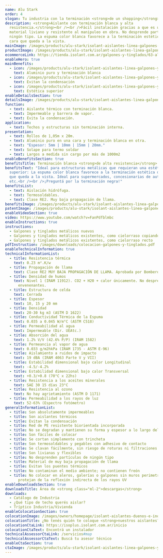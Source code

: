 ```yaml
---
name: Alu Stark
order: 4
slogan: Tu industria con la terminación <strong>de un shopping</strong>
description: <strong>Aislante con terminación blanca y alta
  resistencia.</strong><br /><br />Fácil instalación gracias a que es un
  material liviano y resistente al manipuleo en obra. No desprende partículas de
  ningún tipo. La espuma color blanca favorece a la terminación estética de la
  cara que queda a la vista.
mainImage: /images/products/alu-stark/isolant-aislantes-linea-galpones-y-tinglados-alu-stark-imagen.jpg
productImage: /images/products/alu-stark/isolant-aislantes-linea-galpones-y-tinglados-alu-stark-producto-rollo.png
ecommerceLink: https://tienda.isolant.com.ar/galpones-y-tinglados/63-alu-stark-10.html
enableHero: true
mainBenefits:
  - icon: /images/products/alu-stark/isolant-aislantes-linea-galpones-y-tinglados-alu-stark-beneficio-1.svg
    text: Aluminio puro y terminación blanca
  - icon: /images/products/alu-stark/isolant-aislantes-linea-galpones-y-tinglados-alu-stark-beneficio-2.svg
    text: Evitan la condensación
  - icon: /images/products/alu-stark/isolant-aislantes-linea-galpones-y-tinglados-alu-stark-beneficio-3.svg
    text: Estética superior
enableDetailsSection: true
detailsImage: /images/products/alu-stark/isolant-aislantes-linea-galpones-y-tinglados-alu-stark-detalle-producto.jpg
function:
  - text: Aislante térmico con terminación blanca.
  - text: Impermeable y barrera de vapor.
  - text: Evita la condensación.
application:
  - text: Techos y estructuras sin terminación interna.
presentation:
  - text: Rollos de 1,05m x 20m.
  - text: Aluminio puro en una cara y terminación blanca en otra.
  - text: "Espesor: 5mm | 10mm | 15mm | 20mm."
  - text: Solape para termo soldar
  - text: Largos a medida sin cargo por más de 1000m2
enableBenefitsSection: true
benefitsTitle: Terminación blanca <strong>de alta resistencia</strong>
benefitsText: "Ideal para estructuras metálicas que requieran una estética
  superior: La espuma color blanca favorece a la terminación estética de la cara
  que queda a la vista. Ideal para supermercados, concesionarias de autos,
  etc.<br /><br />¡Preguntá por la terminación negra!"
benefitsList:
  - text: Aislación hidrófuga.
  - text: Termosoldables.
  - text: Clase RE2. Muy baja propagación de llama.
benefitsImage: /images/products/alu-stark/isolant-aislantes-linea-galpones-y-tinglados-alu-stark-beneficio-exclusivo.jpg
patentImage: /images/products/alu-stark/isolant-aislantes-linea-galpones-y-tinglados-alu-stark-patente.png
enableVideoSection: true
video: https://www.youtube.com/watch?v=FanPdfblmbc
enableInstructions: true
instructions:
  - Galpones y tinglados metálicos nuevos
  - Galpones y tinglados metálicos existentes, como cielorraso copiando la forma
  - Galpones y tinglados metálicos existentes, como cielorraso recto
pdfInstruction: /images/downloads/colocacion-galpones-y-tinglados.pdf
enableTechnicalInformation: true
technicalInformationList:
  - title: Resistencia térmica
    text: 0.23 m².K/w
  - title: Propagación de llama
    text: Clase RE2 MUY BAJA PROPAGACIÓN DE LLAMA. Aprobada por Bomberos Argentina.
  - title: Densidad de humos
    text: Nivel 1 (IRAM 11912). CO2 + H20 + calor únicamente. No desprende gases
      envenenantes.
  - title: Estructura de celda
    text: Cerrada
  - title: Espesor
    text: 10, 15 y 20 mm
  - title: Densidad
    text: 20-30 kg m3 (ASTM D 1622)
  - title: Conductividad Térmica de la Espuma
    text: 0.035 a 0.045 W/m°C (ASTM C518)
  - title: Permeabilidad al agua
    text: Impermeable (Dir. UEAtc.)
  - title: Absorción del agua
    text: 1.2% V/V (42.6% P/P) (IRAM 1582)
  - title: Permeancia al vapor de agua
    text: 0.033 g/m2hkPa (IRAM 1735 - ASTM E-96)
  - title: Aislamiento a ruidos de impacto
    text: 19 dBA (IRAM 4063 Parte V y VII)
  - title: Estabilidad dimensional bajo calor Longitudinal
    text: -4.5/-4.2%
  - title: Estabilidad dimensional bajo calor Transversal
    text: +0.3/+0.8 (70°C x 22hs)
  - title: Resistencia a los aceites minerales
    text: SAE 30 15 días 23°C
  - title: Resistencia al ozono
    text: No hay agrietamiento (ASTM D 1171)
  - title: Permeabilidad a los rayos de luz
    text: 52-63% (Espectro fotómetro)
generalInformationList:
  - title: Son absolutamente impermeables
  - title: Son aislantes térmicos
  - title: Evitan la condensación
  - title: Red de PE resistente biorientada incorporada
  - title: No se degradan y mantienen su forma y espesor a lo largo del tiempo
  - title: Son fáciles de colocar
  - title: Se cortan simplemente con trincheta
  - title: Son termosoldables y pegables con adhesivo de contacto
  - title: Se clavan fácilmente, sin riesgo de roturas ni filtraciones
  - title: Son livianas y flexibles
  - title: No desprenden partículas de ningún tipo
  - title: Material de muy baja propagación de llama
  - title: Evitan los puentes térmicos
  - title: No contaminan el medio ambiente; no contienen freón
  - title: No colocar en aleros, galerías o galpones sin muros perimetrales que
      protejan de la reflexión indirecta de los rayos UV
enableDownloadsSection: true
downloadsTitle: Área de <strong class="ml-2">descargas</strong>
downloads:
  - Catálogo de Industria
  - ¿Qué tipo de techo querés aislar?
  - Tríptico Industria/Vivienda
enableColocationSection: true
colocationImage: /images/owners/homepage/isolant-aislantes-duenos-e-inquilinos-isoplus-colocation.jpg
colocationTitle: ¿No tenés quién te coloque <strong>nuestros aislantes?</strong>
colocationCtaLink: https://isoplus.isolant.com.ar/inicio
colocationCtaText: Encontrá un instalador
technicalAssessorCtaLink: /servicios#map
technicalAssessorCtaText: Buscá tu asesor técnico
enableCtaSection: true
ctaImage: /images/products/alu-stark/isolant-aislantes-linea-galpones-y-tinglados-alu-stark-imagen-cta.jpg
---
```

